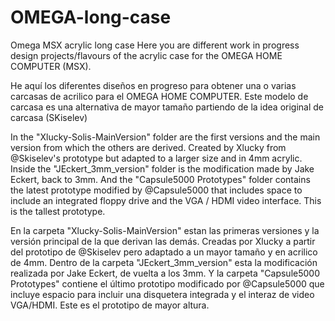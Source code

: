 # OMEGA-long-case
Omega MSX acrylic long case
Here you are different work in progress design projects/flavours of the acrylic case for the OMEGA HOME COMPUTER (MSX).

He aquí los diferentes diseños en progreso para obtener una o varias carcasas de acrilico para el OMEGA HOME COMPUTER.
Este modelo de carcasa es una alternativa de mayor tamaño partiendo de la idea original de carcasa (SKiselev)

In the "Xlucky-Solis-MainVersion" folder are the first versions and the main version from which the others are derived. Created by Xlucky from @Skiselev's prototype but adapted to a larger size and in 4mm acrylic.
Inside the "JEckert_3mm_version" folder is the modification made by Jake Eckert, back to 3mm.
And the "Capsule5000 Prototypes" folder contains the latest prototype modified by @Capsule5000 that includes space to include an integrated floppy drive and the VGA / HDMI video interface. This is the tallest prototype.


En la carpeta "Xlucky-Solis-MainVersion" estan las primeras versiones y la versión principal de la que derivan las demás. Creadas por Xlucky a partir del prototipo de @Skiselev pero adaptado a un mayor tamaño y en acrilico de 4mm.
Dentro de la carpeta "JEckert_3mm_version" esta la modificación realizada por Jake Eckert, de vuelta a los 3mm.
Y la carpeta "Capsule5000 Prototypes" contiene el último prototipo modificado por @Capsule5000 que incluye espacio para incluir una disquetera integrada y el interaz de video VGA/HDMI. Este es el prototipo de mayor altura. 
